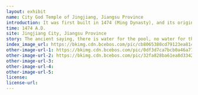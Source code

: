 ```yaml
---
layout: exhibit
name: City God Temple of Jingjiang, Jiangsu Province
introduction: It was first built in 1474 (Ming Dynasty), and its original location was next to the Bell Tower and the four-eyed well, which was dismantled after the liberation to build the Jingjiang People's Assembly Hall. 2002, the Jingjiang City God Temple was rebuilt on the north side of the West Suburban Park on North Yuba Road.
time: 1474 A.D.
site: Jingjiang City, Jiangsu Province
story: The ancient saying, there is water for the pool, no water for the gods. City God, is a folk beliefs are extremely common local gods and goddesses. According to historical records, the tianzi big wax eight in the wax festival eight gods, the seven for the water you, according to legend, is the later city god. Successive feudal dynasties, will be sacrificed to the city god included in the rituals, mostly for rain, prayers, to get rid of the disaster.
index_image_url: https://bkimg.cdn.bcebos.com/pic/cb8065380cd79123ea81463aab345982b2b7801f?x-bce-process=image/resize,m_lfit,w_220,h_220,limit_1/format,f_auto
other-image-url-1: https://bkimg.cdn.bcebos.com/pic/0df3d7ca7bcb0a46a77556776d63f6246b60af2d?x-bce-process=image/resize,m_lfit,w_220,h_220,limit_1/format,f_auto
other-image-url-2: https://bkimg.cdn.bcebos.com/pic/32fa828ba61ea8d33426a24a910a304e251f587c?x-bce-process=image/resize,m_lfit,w_235,h_235,limit_1/format,f_auto
other-image-url-3: 
other-image-url-4: 
other-image-url-5: 
license:
license-url:
---
```

